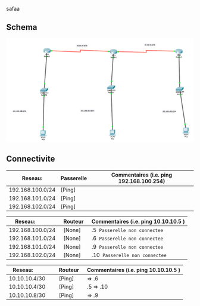safaa

## Schema

![alt tag](./300108495.png)

## Connectivite

| Reseau:             |  Passerelle | Commentaires (i.e. ping 192.168.100.254)|
|---------------------|-------------|-----------------------------------------| 
| 192.168.100.0/24    | [Ping]      |                                         |
| 192.168.101.0/24    | [Ping]      |                                         |
| 192.168.102.0/24    | [Ping]      |                                         |

| Reseau:             |  Routeur    | Commentaires (i.e. ping 10.10.10.5 )    |
|---------------------|-------------|-----------------------------------------| 
| 192.168.100.0/24    | [None]      | .5  `Passerelle non connectee`          |
| 192.168.101.0/24    | [None]      | .6  `Passerelle non connectee`          |
| 192.168.101.0/24    | [None]      | .9  `Passerelle non connectee`          |
| 192.168.102.0/24    | [None]      | .10  `Passerelle non connectee`         |

| Reseau:             |  Routeur    | Commentaires (i.e. ping 10.10.10.5 )    |
|---------------------|-------------|-----------------------------------------| 
| 10.10.10.4/30       | [Ping]      |    => .6                                |
| 10.10.10.4/30       | [Ping]      | .5 => .10                               |
| 10.10.10.8/30       | [Ping]      |    => .9                                |

